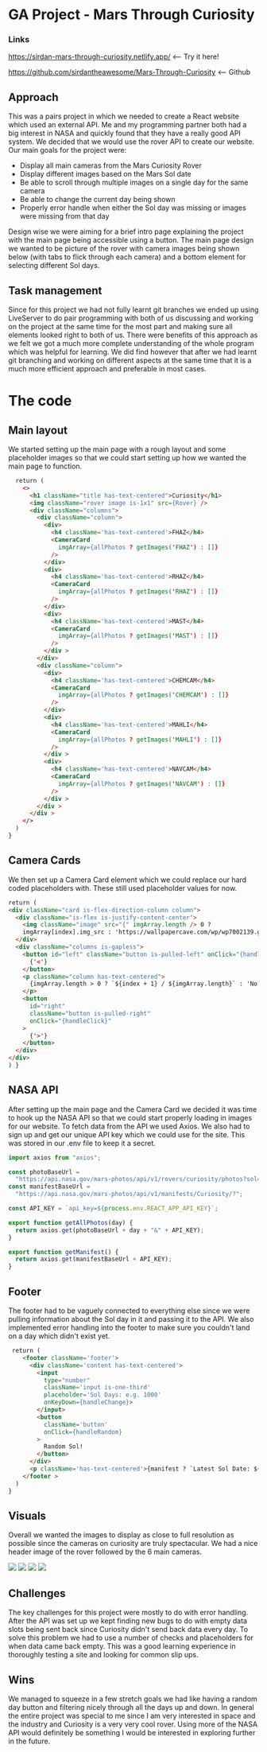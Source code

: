 # GA Project - Mars Through Curiosity

### Links

https://sirdan-mars-through-curiosity.netlify.app/ <-- Try it here!

https://github.com/sirdantheawesome/Mars-Through-Curiosity <-- Github

## Approach

This was a pairs project in which we needed to create a React website which used an external API. Me and my programming partner both had a big interest in NASA and quickly found that they have a really good API system. We decided that we would use the rover API to create our website. Our main goals for the project were:

- Display all main cameras from the Mars Curiosity Rover
- Display different images based on the Mars Sol date
- Be able to scroll through multiple images on a single day for the same camera
- Be able to change the current day being shown
- Properly error handle when either the Sol day was missing or images were missing from that day

Design wise we were aiming for a brief intro page explaining the project with the main page being accessible using a button. The main page design we wanted to be picture of the rover with camera images being shown below (with tabs to flick through each camera) and a bottom element for selecting different Sol days.

## Task management

Since for this project we had not fully learnt git branches we ended up using LiveServer to do pair programming with both of us discussing and working on the project at the same time for the most part and making sure all elements looked right to both of us. There were benefits of this approach as we felt we got a much more complete understanding of the whole program which was helpful for learning. We did find however that after we had learnt git branching and working on different aspects at the same time that it is a much more efficient approach and preferable in most cases.

# The code

## Main layout

We started setting up the main page with a rough layout and some placeholder images so that we could start setting up how we wanted the main page to function.

```html
  return (
    <>
      <h1 className="title has-text-centered">Curiosity</h1>
      <img className="rover image is-1x1" src={Rover} />
      <div className="columns">
        <div className="column">
          <div>
            <h4 className='has-text-centered'>FHAZ</h4>
            <CameraCard
              imgArray={allPhotos ? getImages('FHAZ') : []}
            />
          </div>
          <div>
            <h4 className='has-text-centered'>RHAZ</h4>
            <CameraCard
              imgArray={allPhotos ? getImages('RHAZ') : []}
            />
          </div>
          <div>
            <h4 className='has-text-centered'>MAST</h4>
            <CameraCard
              imgArray={allPhotos ? getImages('MAST') : []}
            />
          </div >
        </div>
        <div className="column">
          <div>
            <h4 className='has-text-centered'>CHEMCAM</h4>
            <CameraCard
              imgArray={allPhotos ? getImages('CHEMCAM') : []}
            />
          </div>
          <div>
            <h4 className='has-text-centered'>MAHLI</h4>
            <CameraCard
              imgArray={allPhotos ? getImages('MAHLI') : []}
            />
          </div >
          <div>
            <h4 className='has-text-centered'>NAVCAM</h4>
            <CameraCard
              imgArray={allPhotos ? getImages('NAVCAM') : []}
            />
          </div >
        </div >
      </div >
    </>
  )
}
```

## Camera Cards

We then set up a Camera Card element which we could replace our hard coded placeholders with. These still used placeholder values for now.

```html
return (
<div className="card is-flex-direction-column column">
  <div className="is-flex is-justify-content-center">
    <img className="image" src="{" imgArray.length /> 0 ?
    imgArray[index].img_src : 'https://wallpapercave.com/wp/wp7002139.gif' } />
  </div>
  <div className="columns is-gapless">
    <button id="left" className="button is-pulled-left" onClick="{handleClick}">
      {'<'}
    </button>
    <p className="column has-text-centered">
      {imgArray.length > 0 ? `${index + 1} / ${imgArray.length}` : 'No Signal'}
    </p>
    <button
      id="right"
      className="button is-pulled-right"
      onClick="{handleClick}"
    >
      {'>'}
    </button>
  </div>
</div>
) }
```

## NASA API

After setting up the main page and the Camera Card we decided it was time to hook up the NASA API so that we could start properly loading in images for our website. To fetch data from the API we used Axios. We also had to sign up and get our unique API key which we could use for the site. This was stored in our .env file to keep it a secret.

```js
import axios from "axios";

const photoBaseUrl =
  "https://api.nasa.gov/mars-photos/api/v1/rovers/curiosity/photos?sol=";
const manifestBaseUrl =
  "https://api.nasa.gov/mars-photos/api/v1/manifests/Curiosity/?";

const API_KEY = `api_key=${process.env.REACT_APP_API_KEY}`;

export function getAllPhotos(day) {
  return axios.get(photoBaseUrl + day + "&" + API_KEY);
}

export function getManifest() {
  return axios.get(manifestBaseUrl + API_KEY);
}
```

## Footer

The footer had to be vaguely connected to everything else since we were pulling information about the Sol day in it and passing it to the API. We also implemented error handling into the footer to make sure you couldn't land on a day which didn't exist yet.

```html
 return (
    <footer className='footer'>
      <div className='content has-text-centered'>
        <input
          type="number"
          className='input is-one-third'
          placeholder='Sol Days: e.g. 1000'
          onKeyDown={handleChange}>
        </input>
        <button
          className='button'
          onClick={handleRandom}
        >
          Random Sol!
        </button>
      </div>
      <p className='has-text-centered'>{manifest ? `Latest Sol Date: ${manifest.photo_manifest.max_sol}` : '...loading'}</p>
    </footer >
  )
}
```

## Visuals

Overall we wanted the images to display as close to full resolution as possible since the cameras on curiosity are truly spectacular. We had a nice header image of the rover followed by the 6 main cameras.

<img src='Screenshots/Header.png'>
<img src='Screenshots/Cam_Pics.png'>
<img src='Screenshots/Cam_Pics_2.png'>
<img src='Screenshots/Cam_Pics_3.png'>

## Challenges

The key challenges for this project were mostly to do with error handling. After the API was set up we kept finding new bugs to do with empty data slots being sent back since Curiosity didn't send back data every day. To solve this problem we had to use a number of checks and placeholders for when data came back empty. This was a good learning experience in thoroughly testing a site and looking for common slip ups.

## Wins

We managed to squeeze in a few stretch goals we had like having a random day button and filtering nicely through all the days up and down. In general the entire project was special to me since I am very interested in space and the industry and Curiosity is a very very cool rover. Using more of the NASA API would definitely be something I would be interested in exploring further in the future.
